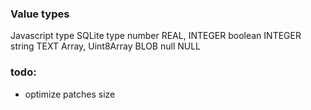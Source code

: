 

### Value types
Javascript type	SQLite type
number	REAL, INTEGER
boolean	INTEGER
string	TEXT
Array, Uint8Array	BLOB
null	NULL


### todo:

- optimize patches size
